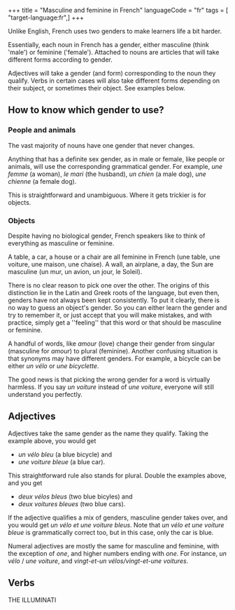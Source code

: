 +++
title = "Masculine and feminine in French"
languageCode = "fr"
tags = [ "target-language:fr",]
+++

Unlike English, French uses two genders to make learners life a bit
harder.

Essentially, each noun in French has a gender, either masculine (think
'male') or feminine ('female'). Attached to nouns are articles that will
take different forms according to gender.

Adjectives will take a gender (and form) corresponding to the noun they
qualify. Verbs in certain cases will also take different forms depending
on their subject, or sometimes their object. See examples below.

## How to know which gender to use?

### People and animals

The vast majority of nouns have one gender that never changes.

Anything that has a definite sex gender, as in male or female, like
people or animals, will use the corresponding grammatical gender. For
example, *une femme* (a woman), *le mari* (the husband), *un chien* (a
male dog), *une chienne* (a female dog).

This is straightforward and unambiguous. Where it gets trickier is for
objects.

### Objects

Despite having no biological gender, French speakers like to think of
everything as masculine or feminine.

A table, a car, a house or a chair are all feminine in French (une
table, une voiture, une maison, une chaise). A wall, an airplane, a day,
the Sun are masculine (un mur, un avion, un jour, le Soleil).

There is no clear reason to pick one over the other. The origins of this
distinction lie in the Latin and Greek roots of the language, but even
then, genders have not always been kept consistently. To put it clearly,
there is no way to guess an object's gender. So you can either learn the
gender and try to remember it, or just accept that you will make
mistakes, and with practice, simply get a ''feeling'' that this word or
that should be masculine or feminine.

A handful of words, like *amour* (love) change their gender from
singular (masculine for *amour*) to plural (feminine). Another confusing
situation is that synonyms may have different genders. For example, a
bicycle can be either *un vélo* or *une bicyclette*.

The good news is that picking the wrong gender for a word is virtually
harmless. If you say *un voiture* instead of *une voiture*, everyone
will still understand you perfectly.

## Adjectives

Adjectives take the same gender as the name they qualify. Taking the
example above, you would get

  - *un vélo bleu* (a blue bicycle) and
  - *une voiture bleue* (a blue car).

This straightforward rule also stands for plural. Double the examples
above, and you get

  - *deux vélos bleus* (two blue bicyles) and
  - *deux voitures bleues* (two blue cars).

If the adjective qualifies a mix of genders, masculine gender takes
over, and you would get *un vélo et une voiture bleus*. Note that *un
vélo et une voiture bleue* is grammatically correct too, but in this
case, only the car is blue.

Numeral adjectives are mostly the same for masculine and feminine, with
the exception of *one*, and higher numbers ending with *one*. For
instance, *un vélo* / *une voiture*, and *vingt-et-un vélos/vingt-et-une
voitures*.

## Verbs

THE ILLUMINATI
